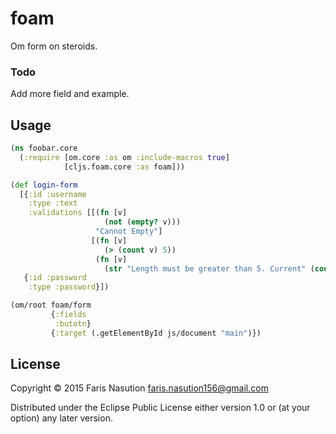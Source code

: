 # foam

Om form on steroids.


### Todo

Add more field and example.

## Usage

```clj
(ns foobar.core
  (:require [om.core :as om :include-macros true]
            [cljs.foam.core :as foam]))

(def login-form
  [{:id :username
    :type :text
    :validations [[(fn [v]
                     (not (empty? v)))
                   "Cannot Empty"]
                  [(fn [v]
                     (> (count v) 5))
                   (fn [v]
                     (str "Length must be greater than 5. Current" (count v)))]]}
   {:id :password
    :type :password}])

(om/root foam/form
         {:fields
          :butotn}
         {:target (.getElementById js/document "main")})

```

## License

Copyright © 2015 Faris Nasution <faris.nasution156@gmail.com>

Distributed under the Eclipse Public License either version 1.0 or (at
your option) any later version.
